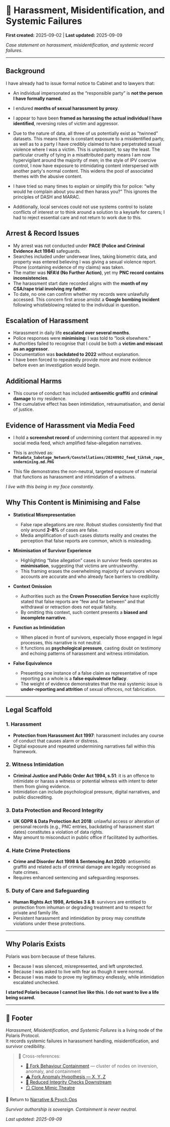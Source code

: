 # 👾 Harassment, Misidentification, and Systemic Failures  

**First created:** 2025-09-02 | **Last updated:** 2025-09-09  

*Case statement on harassment, misidentification, and systemic record failures.*  

---

## Background  
I have already had to issue formal notice to Cabinet and to lawyers that:  

- An individual impersonated as the “responsible party” is **not the person I have formally named**.  
- I endured **months of sexual harassment by proxy**.  
- I appear to have been **framed as harassing the actual individual I have identified**, reversing roles of victim and aggressor.  

- Due to the nature of data, all three of us potentially exist as "twinned" datasets. This means there is constant exposure to a misidentified party, as well as to a party I have credibly claimed to have perpetrated sexual violence where I was a victim. This is *unpleasant*, to say the least. The particular cruelty of tying in a misattributed party means I am now hypervigilant around the majority of men; in the style of IPV coercive control, I now have exposure to intimidating content interspersed with another party's normal content. This widens the pool of associated themes with the abusive content.  
- I have tried so many times to explain or simplify this for police: “why would he complain about you and then harass you?” This ignores the principles of DASH and MARAC.  
- Additionally, local services could not use systems control to isolate conflicts of interest or to think around a solution to a keysafe for carers; I had to reject essential care and not return to work due to this.  

## Arrest & Record Issues  
- My arrest was not conducted under **PACE (Police and Criminal Evidence Act 1984)** safeguards.  
- Searches included under underwear lines, taking biometric data, and property was entered believing I was giving a sexual violence report. Phone (containing evidence of my claims) was taken.  
- The matter was **NFA’d (No Further Action)**, yet my **PNC record contains inconsistencies**.  
- The harassment start date recorded aligns with the **month of my CSA/rape trial involving my father**.  
- To date, no one can confirm whether my records were unlawfully accessed. This concern first arose amidst a **Google bombing incident** following whistleblowing related to the individual in question.  

## Escalation of Harassment  
- Harassment in daily life **escalated over several months**.  
- Police responses were **minimising**: I was told to “look elsewhere.”  
- Authorities failed to recognise that I could be both a **victim and miscast as an aggressor**.  
- Documentation was **backdated to 2022** without explanation.  
- I have been forced to repeatedly provide more and more evidence before even an investigation would begin.  

## Additional Harms  
- This course of conduct has included **antisemitic graffiti** and **criminal damage** to my residence.  
- The cumulative effect has been intimidation, retraumatisation, and denial of justice.  

## Evidence of Harassment via Media Feed  
- I hold a **screenshot record** of undermining content that appeared in my social media feed, which amplified false-allegation narratives.  
- This is archived as:  
  **`Metadata_Sabotage_Network/Constellations/20240902_feed_tiktok_rape_undermining.md.PNG`**
  
- This file demonstrates the non-neutral, targeted exposure of material that functions as harassment and intimidation of a witness.  

*I live with this being in my face constantly.*  

## Why This Content is Minimising and False  

- **Statistical Misrepresentation**  
  - False rape allegations are *rare*. Robust studies consistently find that only around **2–8%** of cases are false.  
  - Media amplification of such cases distorts reality and creates the perception that false reports are common, which is misleading.  

- **Minimisation of Survivor Experience**  
  - Highlighting “false allegation” cases in survivor feeds operates as **minimisation**, suggesting that victims are untrustworthy.  
  - This framing erases the overwhelming majority of survivors whose accounts are accurate and who already face barriers to credibility.  

- **Context Omission**  
  - Authorities such as the **Crown Prosecution Service** have explicitly stated that false reports are “few and far between” and that withdrawal or retraction does *not* equal falsity.  
  - By omitting this context, such content presents a **biased and incomplete narrative**.  

- **Function as Intimidation**  
  - When placed in front of survivors, especially those engaged in legal processes, this narrative is not neutral.  
  - It functions as **psychological pressure**, casting doubt on testimony and echoing patterns of harassment and witness intimidation.  

- **False Equivalence**  
  - Presenting one instance of a false claim as representative of rape reporting as a whole is a **false equivalence fallacy**.  
  - The weight of evidence demonstrates that the real systemic issue is **under-reporting and attrition** of sexual offences, not fabrication.  

---

## Legal Scaffold  

### 1. Harassment  
- **Protection from Harassment Act 1997**: harassment includes any course of conduct that causes alarm or distress.  
- Digital exposure and repeated undermining narratives fall within this framework.  

### 2. Witness Intimidation  
- **Criminal Justice and Public Order Act 1994, s.51**: it is an offence to intimidate or harass a witness or potential witness with intent to deter them from giving evidence.  
- Intimidation can include psychological pressure, digital narratives, and public discrediting.  

### 3. Data Protection and Record Integrity  
- **UK GDPR & Data Protection Act 2018**: unlawful access or alteration of personal records (e.g., PNC entries, backdating of harassment start dates) constitutes a violation of data rights.  
- May amount to misconduct in public office if facilitated by authorities.  

### 4. Hate Crime Protections  
- **Crime and Disorder Act 1998 & Sentencing Act 2020**: antisemitic graffiti and related acts of criminal damage are legally recognised as hate crimes.  
- Requires enhanced sentencing and safeguarding responses.  

### 5. Duty of Care and Safeguarding  
- **Human Rights Act 1998, Articles 3 & 8**: survivors are entitled to protection from inhuman or degrading treatment and to respect for private and family life.  
- Persistent harassment and intimidation by proxy may constitute violations under these protections.  

---

## Why Polaris Exists  
Polaris was born because of these failures.  

- Because I was silenced, misrepresented, and left unprotected.  
- Because I was asked to live with fear as though it were normal.  
- Because I was made to prove my legitimacy endlessly, while intimidation escalated unchecked.  

**I started Polaris because I cannot live like this. I do not want to live a life being scared.**  

---

## 🏮 Footer  

*Harassment, Misidentification, and Systemic Failures* is a living node of the Polaris Protocol.  
It records systemic failures in harassment handling, misidentification, and survivor credibility.  

> 📡 Cross-references:  
> - [👹 Fork Behaviour Containment](./) — cluster of nodes on inversion, anomaly, and containment  
> - [⚠️ Fork Anomaly Hypothesis — X, Y, Z](./⚠️_fork_anomaly_hypothesis_XYZ_2025-09-09.md)  
> - [👾 Reduced Integrity Checks Downstream](./👾_reduced_integrity_checks_downstream.md)  
> - [🪞 Clone Mimic Theatre](./🪞_clone_mimic_theatre.md)  

🏮 Return to [Narrative & Psych Ops](../README.md)  

*Survivor authorship is sovereign. Containment is never neutral.*  

_Last updated: 2025-09-09_  
